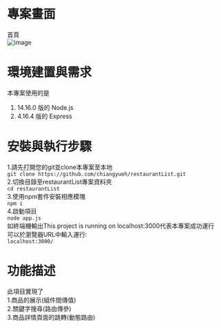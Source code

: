 # 專案畫面
首頁  
![image](https://user-images.githubusercontent.com/113624708/205727818-16af77a1-cf16-4887-ac13-67d4e8fb93f8.png)  

# 環境建置與需求 
本專案使用的是
1. 14.16.0 版的 Node.js
2. 4.16.4 版的 Express

# 安裝與執行步驟
1.請先打開您的git並clone本專案至本地  
```git clone https://github.com/chiangyueh/restaurantList.git```  
2.切換目錄至restaurantList專案資料夾  
```cd restaurantList```    
3.使用npm套件安裝相應模塊  
```npm i```  
4.啟動項目  
```node app.js```  
如終端機輸出This project is running on localhost:3000代表本專案成功運行  
可以於瀏覽器URL中輸入運行:  
```localhost:3000/```  

# 功能描述
此項目實現了  
1.商品的展示(組件間傳值)  
2.關鍵字搜尋(路由傳參)  
3.商品詳情頁面的跳轉(動態路由)  



